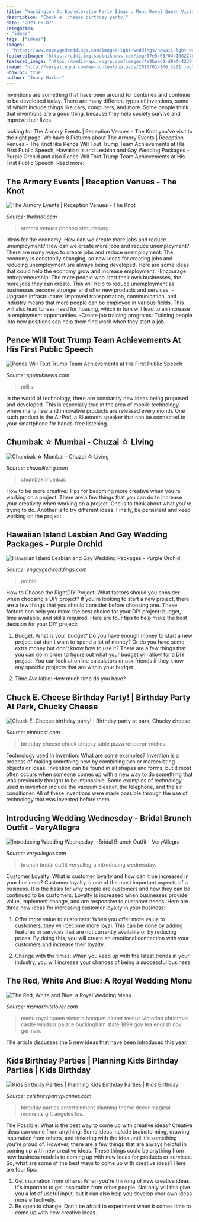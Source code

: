 ```yaml
---
title: "Washington Dc Bachelorette Party Ideas : Menu Royal Queen Victoria Banquet Dinner Menus Victorian Christmas Castle Windsor Palace Buckingham State 1899 Gov Tea English Nov German"
description: "Chuck e. cheese birthday party!"
date: "2023-05-07"
categories:
- "ideas"
tags: ["ideas"]
images:
- "https://www.engaygedweddings.com/images-lgbt-weddings/hawaii-lgbt-weddings/purple-orchid-weddings/670-purple-orchid-weddings-purple-chair-decor.jpg"
featuredImage: "https://cdn1.img.sputniknews.com/img/07e5/03/04/1082248827_0:0:3053:2033_3053x2033_80_0_0_1f29dc4a10d5e28a2f5c4b46eb761436.jpg"
featured_image: "https://media-api.xogrp.com/images/4a9bead9-d8ef-4239-9ea4-613a2f69e920~rs_720.480"
image: "http://veryallegra.com/wp-content/uploads/2016/01/IMG_3291.jpg"
ShowToc: true
author: "Joany Harber"
---
```



Inventions are something that have been around for centuries and continue to be developed today. There are many different types of inventions, some of which include things like cars, computers, and more. Some people think that inventions are a good thing, because they help society survive and improve their lives.

	

		
looking for The Armory Events | Reception Venues - The Knot you've visit to the right page. We have 8 Pictures about The Armory Events | Reception Venues - The Knot like Pence Will Tout Trump Team Achievements at His First Public Speech, Hawaiian Island Lesbian and Gay Wedding Packages - Purple Orchid and also Pence Will Tout Trump Team Achievements at His First Public Speech. Read more:
		
    
## The Armory Events | Reception Venues - The Knot

<img loading=lazy src="https://media-api.xogrp.com/images/4a9bead9-d8ef-4239-9ea4-613a2f69e920~rs_720.480" onerror="this.onerror=null;this.src='https://tse4.mm.bing.net/th?id=OIP.EgztYceoi3eb19IREGxX3wHaE8&amp;pid=15.1';" alt="The Armory Events | Reception Venues - The Knot">

_Source: theknot.com_

>armory venues pocono stroudsburg. 

	

Ideas for the economy: How can we create more jobs and reduce unemployment?
How can we create more jobs and reduce unemployment?
There are many ways to create jobs and reduce unemployment. The economy is constantly changing, so new ideas for creating jobs and reducing unemployment are always being developed. Here are some ideas that could help the economy grow and increase employment: 
-Encourage entrepreneurship: The more people who start their own businesses, the more jobs they can create. This will help to reduce unemployment as businesses become stronger and offer new products and services. 
-Upgrade infrastructure: Improved transportation, communication, and industry means that more people can be employed in various fields. This will also lead to less need for housing, which in turn will lead to an increase in employment opportunities. 
-Create job training programs: Training people into new positions can help them find work when they start a job.

    
## Pence Will Tout Trump Team Achievements At His First Public Speech

<img loading=lazy src="https://cdn1.img.sputniknews.com/img/07e5/03/04/1082248827_0:0:3053:2033_3053x2033_80_0_0_1f29dc4a10d5e28a2f5c4b46eb761436.jpg" onerror="this.onerror=null;this.src='https://tse1.mm.bing.net/th?id=OIP.-kdIV44OojmUeDaHIw0gxQHaE7&amp;pid=15.1';" alt="Pence Will Tout Trump Team Achievements at His First Public Speech">

_Source: sputniknews.com_

>millis. 

	

In the world of technology, there are constantly new ideas being proposed and developed. This is especially true in the area of mobile technology, where many new and innovative products are released every month. One such product is the AirPod, a Bluetooth speaker that can be connected to your smartphone for hands-free listening.

    
## Chumbak ☆ Mumbai - Chuzai ☆ Living

<img loading=lazy src="http://www.chuzailiving.com/wp-content/uploads/2016/03/Chumbak-Mumbai-3.jpg" onerror="this.onerror=null;this.src='https://tse2.mm.bing.net/th?id=OIP.TcDBG0TxBDZkuVBKezLAbwHaE8&amp;pid=15.1';" alt="Chumbak ☆ Mumbai - Chuzai ☆ Living">

_Source: chuzailiving.com_

>chumbak mumbai. 

	

How to be more creative: Tips for becoming more creative when you're working on a project.
There are a few things that you can do to increase your creativity when working on a project. One is to think about what you're trying to do. Another is to try different ideas. Finally, be persistent and keep working on the project.

    
## Hawaiian Island Lesbian And Gay Wedding Packages - Purple Orchid

<img loading=lazy src="https://www.engaygedweddings.com/images-lgbt-weddings/hawaii-lgbt-weddings/purple-orchid-weddings/670-purple-orchid-weddings-purple-chair-decor.jpg" onerror="this.onerror=null;this.src='https://tse4.mm.bing.net/th?id=OIP.uYV1dN8dNdKFPJgTbn2EEQHaLF&amp;pid=15.1';" alt="Hawaiian Island Lesbian and Gay Wedding Packages - Purple Orchid">

_Source: engaygedweddings.com_

>orchid. 

	

How to Choose the RightDIY Project: What factors should you consider when choosing a DIY project?
If you're looking to start a new project, there are a few things that you should consider before choosing one. These factors can help you make the best choice for your DIY project: budget, time available, and skills required. Here are four tips to help make the best decision for your DIY project:
1. Budget: What is your budget? Do you have enough money to start a new project but don't want to spend a lot of money? Or do you have some extra money but don't know how to use it? There are a few things that you can do in order to figure out what your budget will allow for a DIY project. You can look at online calculators or ask friends if they know any specific projects that are within your budget.

2. Time Available: How much time do you have?

    
## Chuck E. Cheese Birthday Party! | Birthday Party At Park, Chucky Cheese

<img loading=lazy src="https://i.pinimg.com/originals/65/8c/b5/658cb5dc6631e4806e57d3ee3e9fe391.png" onerror="this.onerror=null;this.src='https://tse3.mm.bing.net/th?id=OIP.Zr1Tb7GHTUI3ZnvyPnQh0wHaNJ&amp;pid=15.1';" alt="Chuck E. Cheese birthday party! | Birthday party at park, Chucky cheese">

_Source: pinterest.com_

>birthday cheese chuck chucky table pizza rehberon niches. 

	

Technology used in Invention: What are some examples?
Invention is a process of making something new by combining two or moreexisting objects or ideas. Invention can be found in all shapes and forms, but it most often occurs when someone comes up with a new way to do something that was previously thought to be impossible. 
Some examples of technology used in invention include the vacuum cleaner, the telephone, and the air conditioner. All of these inventions were made possible through the use of technology that was invented before them.

    
## Introducing Wedding Wednesday - Bridal Brunch Outfit - VeryAllegra

<img loading=lazy src="http://veryallegra.com/wp-content/uploads/2016/01/IMG_3291.jpg" onerror="this.onerror=null;this.src='https://tse3.mm.bing.net/th?id=OIP.AsgQA832c8Wb9csIqI7YzwHaLH&amp;pid=15.1';" alt="Introducing Wedding Wednesday - Bridal Brunch Outfit - VeryAllegra">

_Source: veryallegra.com_

>brunch bridal outfit veryallegra introducing wednesday. 

	

Customer Loyalty: What is customer loyalty and how can it be increased in your business?
Customer loyalty is one of the most important aspects of a business. It is the basis for why people are customers and how they can be continued to be customers. Loyalty is increased when businesses provide value, implement change, and are responsive to customer needs. Here are three new ideas for increasing customer loyalty in your business:
1. Offer more value to customers: When you offer more value to customers, they will become more loyal. This can be done by adding features or services that are not currently available or by reducing prices. By doing this, you will create an emotional connection with your customers and increase their loyalty.

2. Change with the times: When you keep up with the latest trends in your industry, you will increase your chances of being a successful business.

    
## The Red, White And Blue: A Royal Wedding Menu

<img loading=lazy src="http://1.bp.blogspot.com/-WLjOpWh9ggQ/Tbrx3gbO8LI/AAAAAAAACr4/sNn63K60BXA/s1600/Source+11+-+Image.jpg" onerror="this.onerror=null;this.src='https://tse2.mm.bing.net/th?id=OIP.KiChTXj5cSdBtbv31jsI5AHaLc&amp;pid=15.1';" alt="The Red, White and Blue: a Royal Wedding Menu">

_Source: msmarmitelover.com_

>menu royal queen victoria banquet dinner menus victorian christmas castle windsor palace buckingham state 1899 gov tea english nov german. 

	

The article discusses the 5 new ideas that have been introduced this year.

    
## Kids Birthday Parties | Planning Kids Birthday Parties | Kids Birthday

<img loading=lazy src="http://www.celebritypartyplanner.com/wp-content/uploads/2012/12/Kids.Birthday.Parties.jpg" onerror="this.onerror=null;this.src='https://tse4.mm.bing.net/th?id=OIP.Pt94IihNTV-s7p928e3cwQHaFT&amp;pid=15.1';" alt="Kids Birthday Parties | Planning Kids Birthday Parties | Kids Birthday">

_Source: celebritypartyplanner.com_

>birthday parties entertainment planning theme decor magical moments gift angeles los. 

	

The Possible: What is the best way to come up with creative ideas?
Creative ideas can come from anything. Some ideas include brainstorming, drawing inspiration from others, and tinkering with the idea until it's something you're proud of. However, there are a few things that are always helpful in coming up with new creative ideas. These things could be anything from new business models to coming up with new ideas for products or services. So, what are some of the best ways to come up with creative ideas? Here are four tips: 
1) Get inspiration from others: When you're thinking of new creative ideas, it's important to get inspiration from other people. Not only will this give you a lot of useful input, but it can also help you develop your own ideas more effectively. 
2) Be open to change: Don't be afraid to experiment when it comes time to come up with new creative ideas.

